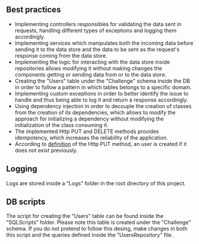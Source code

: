 ## Best practices
- Implementing controllers responsibles for validating the data sent in requests, handling different types of exceptions and logging them accordingly.
- Implementing services which manipulates both the incoming data before sending it to the data store and the data to be sent as the request's response coming from the data store.  
- Implementing the logic for interacting with the data store inside repositories allows modifying it without making changes the components getting or sending data from or to the data store.
- Creating the "Users" table under the "Challenge" schema inside the DB in order to follow a pattern in which tables belongs to a specific domain.
- Implementing custom exceptions in order to better identify the issue to handle and thus being able to log it and return a response accordingly.  
- Using dependency injection in order to decouple the creation of classes from the creation of its dependencies, which allows to modify the approach for initializing a dependency without modifying the initialization of the class consuming it.
- The implemented Http PUT and DELETE methods provides idempotency, which increases the reliability of the application.
- According to [definition](https://www.w3.org/Protocols/rfc2616/rfc2616-sec9.html) of the Http PUT method, an user is created if it does not exist previously.

## Logging
Logs are stored inside a "Logs" folder in the root directory of this project.

## DB scripts

The script for creating the "Users" table can be found inside the "SQLScripts" folder. Please note this table is created under the "Challenge" schema. If you do not pretend to follow this desing, make changes in both this script and the queries defined inside the "UsersRepository" file.